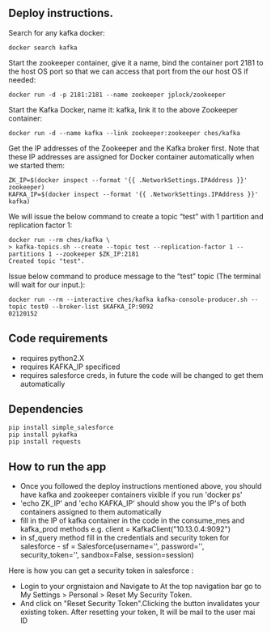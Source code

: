 
## Deploy instructions.

Search for any kafka docker:
```
docker search kafka 
```

Start the zookeeper container, give it a name, bind the container port 2181 to the host OS port so that we can access that port from the our host OS if needed:
```
docker run -d -p 2181:2181 --name zookeeper jplock/zookeeper
```

Start the Kafka Docker, name it: kafka, link it to the above Zookeeper container:
```
docker run -d --name kafka --link zookeeper:zookeeper ches/kafka
```

Get the IP addresses of the Zookeeper and the Kafka broker first. Note that these IP addresses are assigned for Docker container automatically when we started them:

```
ZK_IP=$(docker inspect --format '{{ .NetworkSettings.IPAddress }}' zookeeper)
KAFKA_IP=$(docker inspect --format '{{ .NetworkSettings.IPAddress }}' kafka)
```

We will issue the below command to create a topic “test” with 1 partition and replication factor 1:

```
docker run --rm ches/kafka \
> kafka-topics.sh --create --topic test --replication-factor 1 --partitions 1 --zookeeper $ZK_IP:2181
Created topic "test".
```

Issue below command to produce message to the “test” topic (The terminal will wait for our input.):
```
docker run --rm --interactive ches/kafka kafka-console-producer.sh --topic test0 --broker-list $KAFKA_IP:9092
02120152
```

## Code requirements

- requires python2.X
- requires KAFKA_IP specificed
- requires salesforce creds, in future the code will be changed to get them automatically 

## Dependencies 

 ```
 pip install simple_salesforce
 pip install pykafka
 pip install requests
 ```

## How to run the app

- Once you followed the deploy instructions mentioned above, you should have kafka and zookeeper containers vixible if you run 'docker ps' 
- 'echo ZK_IP' and 'echo KAFKA_IP' should show you the IP's of both containers assigned to them automatically
- fill in the IP of kafka container in the code in the consume_mes and kafka_prod methods e.g.  client = KafkaClient("10.13.0.4:9092")
- in sf_query method fill in the credentials and security token for salesforce  - sf = Salesforce(username='', password='', security_token='', sandbox=False, session=session)

Here is how you can get a security token in salesforce :
 - Login to your orgnistaion and Navigate to At the top navigation bar go to <your name > My Settings > Personal  >  Reset My Security Token.
 - And click on "Reset Security Token".Clicking the button invalidates your existing token. After resetting your token, It will be mail to the user mai ID
     

